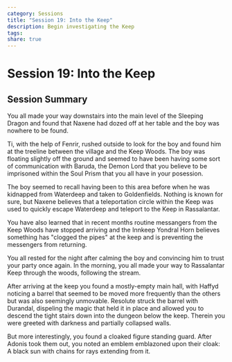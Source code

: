 ```yaml
---
category: Sessions
title: "Session 19: Into the Keep"
description: Begin investigating the Keep
tags: 
share: true
---
```

# Session 19: Into the Keep
## Session Summary
You all made your way downstairs into the main level of the Sleeping Dragon and found that Naxene had dozed off at her table and the boy was nowhere to be found.

Ti, with the help of Fenrir, rushed outside to look for the boy and found him at the treeline between the village and the Keep Woods. The boy was floating slightly off the ground and seemed to have been having some sort of communication with Baruda, the Demon Lord that you believe to be imprisoned within the Soul Prism that you all have in your posession.

The boy seemed to recall having been to this area before when he was kidnapped from Waterdeep and taken to Goldenfields. Nothing is known for sure, but Naxene believes that a teleportation circle within the Keep was used to quickly escape Waterdeep and teleport to the Keep in Rassalantar.

You have also learned that in recent months routine messangers from the Keep Woods have stopped arriving and the Innkeep Yondral Horn believes something has "clogged the pipes" at the keep and is preventing the messengers from returning.

You all rested for the night after calming the boy and convincing him to trust your party once again.
In the morning, you all made your way to Rassalantar Keep through the woods, following the stream. 

After arriving at the keep you found a mostly-empty main hall, with Haffyd noticing a barrel that seemed to be moved more frequently than the others but was also seemingly unmovable.
Resolute struck the barrel with Durandal, dispeling the magic that held it in place and allowed you to descend the tight stairs down into the dungeon below the keep. Therein you were greeted with darkness and partially collapsed walls. 

But more interestingly, you found a cloaked figure standing guard. After Adonis took them out, you noted an emblem emblazoned upon their cloak: A black sun with chains for rays extending from it.